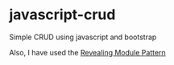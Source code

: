# javascript-crud
Simple CRUD using javascript and bootstrap

Also, I have used the [Revealing Module Pattern](https://www.youtube.com/watch?v=pOfwp6VlnlM)
